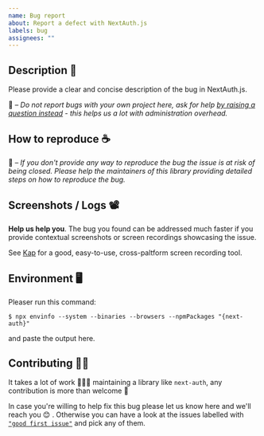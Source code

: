 ```yaml
---
name: Bug report
about: Report a defect with NextAuth.js
labels: bug
assignees: ""
---
```


## Description 🐜

Please provide a clear and concise description of the bug in NextAuth.js.

🚧 – _Do not report bugs with your own project here, ask for help [by raising a question instead](https://github.com/nextauthjs/next-auth/issues/new?assignees=&labels=question&template=question.md) - this helps us a lot with administration overhead._

## How to reproduce ☕️

🚧 – _If you don't provide any way to reproduce the bug the issue is at risk of being closed. Please help the maintainers of this library providing detailed steps on how to reproduce the bug._

## Screenshots / Logs 📽

**Help us help you**. The bug you found can be addressed much faster if you provide contextual screenshots or screen recordings showcasing the issue.

See [Kap](https://getkap.co/) for a good, easy-to-use, cross-paltform screen recording tool.

## Environment 🖥

Pleaser run this command:

```
$ npx envinfo --system --binaries --browsers --npmPackages "{next-auth}"
```

and paste the output here.

## Contributing 🙌🏽

It takes a lot of work 🏋🏻‍♀️ maintaining a library like `next-auth`, any contribution is more than welcome 💚

In case you're willing to help fix this bug please let us know here and we'll reach you 😊 . Otherwise you can have a look at the issues labelled with [`"good first issue"`](https://github.com/nextauthjs/next-auth/issues?q=is%3Aissue+is%3Aopen+label%3A%22good+first+issue%22) and pick any of them.
